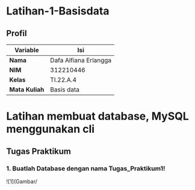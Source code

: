 # Latihan-1-Basisdata

## Profil
| Variable | Isi |
| -------- | --- |
| **Nama** | Dafa Alfiana Erlangga |
| **NIM** | 312210446 |
| **Kelas** | TI.22.A.4 |
| **Mata Kuliah** | Basis data |

# Latihan membuat database, MySQL menggunakan cli

## Tugas Praktikum

### 1. Buatlah Database dengan nama Tugas_Praktikum1!

   ![1](Gambar/
